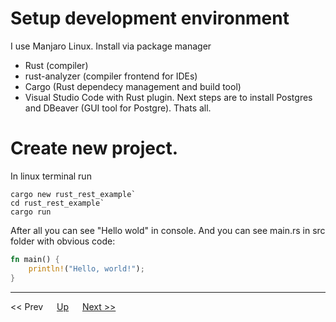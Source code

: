 # Setup development environment
I use Manjaro Linux. 
Install via package manager 
* Rust (compiler)
* rust-analyzer (compiler frontend for IDEs)
* Cargo (Rust dependecy management and build tool)
* Visual Studio Code with Rust plugin.
Next steps are to install Postgres and DBeaver (GUI tool for Postgre).
Thats all.


# Create new project. 
In linux terminal run 

```
cargo new rust_rest_example` 
cd rust_rest_example`
cargo run
```

After all you can see "Hello wold" in console. And you can see main.rs in src folder with obvious code:

```rust
fn main() {
    println!("Hello, world!");
}
``` 

---
<< Prev &emsp; [Up](../index.md) &emsp; [Next >>](./rust_basics/index.md)

 